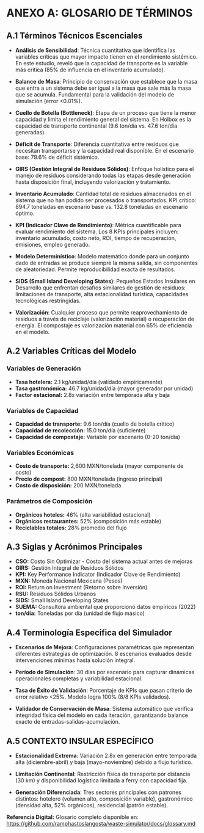 # ANEXO A: GLOSARIO DE TÉRMINOS

## A.1 Términos Técnicos Escenciales

- **Análisis de Sensibilidad**: Técnica cuantitativa que identifica las variables críticas que mayor impacto tienen en el rendimiento sistémico. En este estudio, reveló que la capacidad de transporte es la variable más crítica (85% de influencia en el inventario acumulado).

- **Balance de Masa**: Principio de conservación que establece que la masa que entra a un sistema debe ser igual a la masa que sale más la masa que se acumula. Fundamental para la validación del modelo de simulación (error <0.01%).

- **Cuello de Botella (Bottleneck)**: Etapa de un proceso que tiene la menor capacidad y limita el rendimiento general del sistema. En Holbox es la capacidad de transporte continental (9.6 ton/día vs. 47.6 ton/día generadas).

- **Déficit de Transporte**: Diferencia cuantitativa entre residuos que necesitan transportarse y la capacidad real disponible. En el escenario base: 79.6% de déficit sistémico.

- **GIRS (Gestión Integral de Residuos Sólidos)**: Enfoque holístico para el manejo de residuos considerando todas las etapas desde generación hasta disposición final, incluyendo valorización y tratamiento.

- **Inventario Acumulado**: Cantidad total de residuos almacenados en el sistema que no han podido ser procesados o transportados. KPI crítico: 894.7 toneladas en escenario base vs. 132.8 toneladas en escenario óptimo.

- **KPI (Indicador Clave de Rendimiento)**: Métrica cuantificable para evaluar rendimiento del sistema. Los 8 KPIs principales incluyen: inventario acumulado, costo neto, ROI, tiempo de recuperación, emisiones, empleo generado.

- **Modelo Determinístico**: Modelo matemático donde para un conjunto dado de entradas se produce siempre la misma salida, sin componentes de aleatoriedad. Permite reproducibilidad exacta de resultados.

- **SIDS (Small Island Developing States)**: Pequeños Estados Insulares en Desarrollo que enfrentan desafíos similares de gestión de residuos: limitaciones de transporte, alta estacionalidad turística, capacidades tecnológicas restringidas.

- **Valorización**: Cualquier proceso que permite reaprovechamiento de residuos a través de reciclaje (valorización material) o recuperación de energía. El compostaje es valorización material con 65% de eficiencia en el modelo.

## A.2 Variables Críticas del Modelo

### **Variables de Generación**

- **Tasa hotelera:** 2.1 kg/unidad/día (validado empíricamente)
- **Tasa gastronómica:** 46.7 kg/unidad/día (mayor generador por unidad)
- **Factor estacional:** 2.8x variación entre temporada alta y baja

### **Variables de Capacidad**

- **Capacidad de transporte:** 9.6 ton/día (cuello de botella crítico)
- **Capacidad de recolección:** 15.0 ton/día (suficiente)
- **Capacidad de compostaje:** Variable por escenario (0-20 ton/día)

### **Variables Económicas**

- **Costo de transporte:** 2,600 MXN/tonelada (mayor componente de costo)
- **Precio de compost:** 800 MXN/tonelada (ingreso principal)
- **Costo de disposición:** 200 MXN/tonelada

### **Parámetros de Composición**

- **Orgánicos hoteles:** 46% (alta variabilidad estacional)
- **Orgánicos restaurantes:** 52% (composición más estable)
- **Reciclables totales:** 28% promedio del flujo

## A.3 Siglas y Acrónimos Principales

- **CSO:** Costo Sin Optimizar - Costo del sistema actual antes de mejoras  
- **GIRS:** Gestión Integral de Residuos Sólidos  
- **KPI:** Key Performance Indicator (Indicador Clave de Rendimiento)  
- **MXN:** Moneda Nacional Mexicana (Pesos)  
- **ROI:** Return on Investment (Retorno sobre Inversión)  
- **RSU:** Residuos Sólidos Urbanos  
- **SIDS:** Small Island Developing States  
- **SUEMA:** Consultora ambiental que proporcionó datos empíricos (2022)  
- **ton/día:** Toneladas por día (unidad de flujo másico)  

## A.4 Terminología Especifica del Simulador

- **Escenarios de Mejora**: Configuraciones paramétricas que representan diferentes estrategias de optimización. 8 escenarios evaluados desde intervenciones mínimas hasta solución integral.

- **Período de Simulación**: 30 días por escenario para capturar dinámicas operacionales completas y variabilidad estacional.

- **Tasa de Éxito de Validación**: Porcentaje de KPIs que pasan criterio de error relativo <25%. Modelo logra 100% (8/8 KPIs validados).

- **Validador de Conservación de Masa**: Sistema automático que verifica integridad física del modelo en cada iteración, garantizando balance exacto de entradas-salidas-acumulación.

## A.5 CONTEXTO INSULAR ESPECÍFICO

- **Estacionalidad Extrema**: Variación 2.8x en generación entre temporada alta (diciembre-abril) y baja (mayo-noviembre) debido a flujo turístico.

- **Limitación Continental**: Restricción física de transporte por distancia (30 km) y disponibilidad logística limitada a ferry con capacidad fija.

- **Generación Diferenciada**: Tres sectores principales con patrones distintos: hotelero (volumen alto, composición variable), gastronómico (densidad alta, 52% orgánicos), residencial (patrón estable).

**Referencia Digital:** Glosario completo disponible en: https://github.com/ramphastoslangosta/waste-simulator/docs/glossary.md
